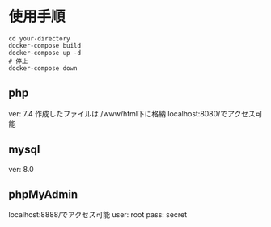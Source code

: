 # 使用手順
```
cd your-directory
docker-compose build
docker-compose up -d
# 停止
docker-compose down
```

## php
ver: 7.4
作成したファイルは /www/html下に格納
localhost:8080/でアクセス可能

## mysql
ver: 8.0

## phpMyAdmin
localhost:8888/でアクセス可能
user: root
pass: secret